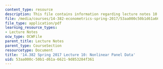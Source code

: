 ```yaml
---
content_type: resource
description: This file contains information regarding lecture notes 10.
file: /media/courses/14-382-econometrics-spring-2017/53aa000c50b1d61a66219d853284f361_MIT14_382S17_lec10.pdf
file_type: application/pdf
learning_resource_types:
- Lecture Notes
ocw_type: OCWFile
parent_title: Lecture Notes
parent_type: CourseSection
resourcetype: Document
title: '14.382 Spring 2017 Lecture 10: Nonlinear Panel Data'
uid: 53aa000c-50b1-d61a-6621-9d853284f361
---
```

